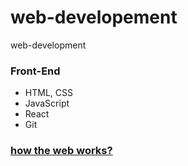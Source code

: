 # web-developement
web-development

### Front-End
- HTML, CSS
- JavaScript
- React
- Git

### [how the web works?](https://github.com/jpstayfocus/how-web-works)

